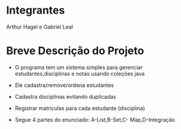 # Integrantes
Arthur Hagel e Gabriel Leal
# Breve Descrição do Projeto
- O programa tem um sistema simples para gerenciar estudantes,disciplinas e notas usando coleções java
- Ele cadastra/remove/ordena estudantes
- Cadastra disciplinas evitando duplicadas
- Registrar matriculas para cada estudante (disciplina)

- Segue 4 partes do enunciado: A-List,B-Set,C- Map,D-Integração
